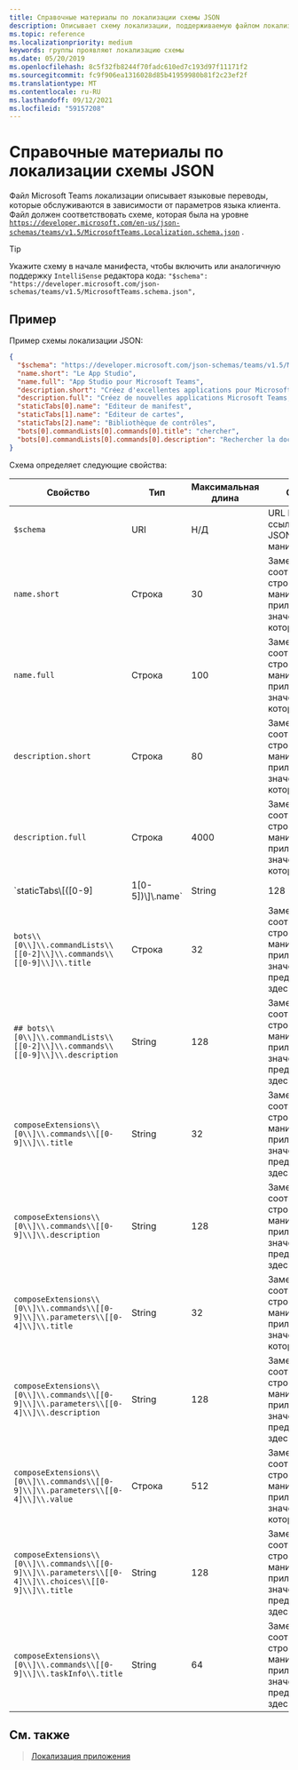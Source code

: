 ```yaml
---
title: Справочные материалы по локализации схемы JSON
description: Описывает схему локализации, поддерживаемую файлом локализации для Microsoft Teams
ms.topic: reference
ms.localizationpriority: medium
keywords: группы проявляют локализацию схемы
ms.date: 05/20/2019
ms.openlocfilehash: 8c5f32fb8244f70fadc610ed7c193d97f11171f2
ms.sourcegitcommit: fc9f906ea1316028d85b41959980b81f2c23ef2f
ms.translationtype: MT
ms.contentlocale: ru-RU
ms.lasthandoff: 09/12/2021
ms.locfileid: "59157208"
---
```

# <a name="localize-json-schema-reference"></a>Справочные материалы по локализации схемы JSON

Файл Microsoft Teams локализации описывает языковые переводы, которые обслуживаются в зависимости от параметров языка клиента. Файл должен соответствовать схеме, которая была на уровне [`https://developer.microsoft.com/en-us/json-schemas/teams/v1.5/MicrosoftTeams.Localization.schema.json`](https://developer.microsoft.com/en-us/json-schemas/teams/v1.5/MicrosoftTeams.Localization.schema.json) . 

> [!TIP]
> Укажите схему в начале манифеста, чтобы включить или аналогичную поддержку `IntelliSense` редактора кода: `"$schema": "https://developer.microsoft.com/json-schemas/teams/v1.5/MicrosoftTeams.schema.json",`

## <a name="example"></a>Пример 

Пример схемы локализации JSON:

```json
{
  "$schema": "https://developer.microsoft.com/json-schemas/teams/v1.5/MicrosoftTeams.schema.json",
  "name.short": "Le App Studio",
  "name.full": "App Studio pour Microsoft Teams",
  "description.short": "Créez d'excellentes applications pour Microsoft Teams avec App Studio.",
  "description.full": "Créez de nouvelles applications Microsoft Teams, concevez et prévisualisez des cartes bot, et explorez la documentation avec App Studio.",
  "staticTabs[0].name": "Editeur de manifest",
  "staticTabs[1].name": "Editeur de cartes",
  "staticTabs[2].name": "Bibliothèque de contrôles",
  "bots[0].commandLists[0].commands[0].title": "chercher",
  "bots[0].commandLists[0].commands[0].description": "Rechercher la documentation Teams pertinente"
}
```

Схема определяет следующие свойства:

|Свойство|Тип|Максимальная длина|Описание|
|---------------|--------|---------|------------------|
|`$schema`|URI|Н/Д|URL https:// ссылки на схему JSON для манифеста.|
|`name.short`|Строка|30|Заменяет соответствующую строку из манифеста приложения значением, которое здесь.|
|`name.full`|Строка|100|Заменяет соответствующую строку из манифеста приложения значением, которое здесь.|
|`description.short`|Строка|80|Заменяет соответствующую строку из манифеста приложения значением, которое здесь.|
|`description.full`|Строка|4000|Заменяет соответствующую строку из манифеста приложения значением, которое здесь.|
|`staticTabs\\[([0-9]|1[0-5])\\]\\.name`|String|128|Заменяет соответствующие строки из манифеста приложения значением, предоставленным здесь.|
|`bots\\[0\\]\\.commandLists\\[[0-2]\\]\\.commands\\[[0-9]\\]\\.title`|Строка|32|Заменяет соответствующие строки из манифеста приложения значением, предоставленным здесь.|
|`## bots\\[0\\]\\.commandLists\\[[0-2]\\]\\.commands\\[[0-9]\\]\\.description`|String|128|Заменяет соответствующие строки из манифеста приложения значением, предоставленным здесь.|
|`composeExtensions\\[0\\]\\.commands\\[[0-9]\\]\\.title`|String|32|Заменяет соответствующие строки из манифеста приложения значением, предоставленным здесь.|
|`composeExtensions\\[0\\]\\.commands\\[[0-9]\\]\\.description`|String|128|Заменяет соответствующие строки из манифеста приложения значением, предоставленным здесь.|
|`composeExtensions\\[0\\]\\.commands\\[[0-9]\\]\\.parameters\\[[0-4]\\]\\.title`|String|32|Заменяет соответствующую строку из манифеста приложения значением, которое здесь.|
|`composeExtensions\\[0\\]\\.commands\\[[0-9]\\]\\.parameters\\[[0-4]\\]\\.description`|String|128|Заменяет соответствующие строки из манифеста приложения значением, предоставленным здесь.|
|`composeExtensions\\[0\\]\\.commands\\[[0-9]\\]\\.parameters\\[[0-4]\\]\\.value`|Строка|512|Заменяет соответствующую строку из манифеста приложения значением, которое здесь.|
|`composeExtensions\\[0\\]\\.commands\\[[0-9]\\]\\.parameters\\[[0-4]\\]\\.choices\\[[0-9]\\]\\.title`|String|128|Заменяет соответствующие строки из манифеста приложения значением, предоставленным здесь.|
|`composeExtensions\\[0\\]\\.commands\\[[0-9]\\]\\.taskInfo\\.title`|String|64|Заменяет соответствующие строки из манифеста приложения значением, предоставленным здесь.|

## <a name="see-also"></a>См. также

> [Локализация приложения](~/concepts/build-and-test/apps-localization.md)
